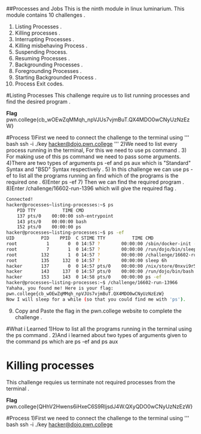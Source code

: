 ##Processes and Jobs
This is the ninth module in linux luminarium.
This module contains 10 challenges .
1) Listing Processes .
2) Killing processes .
3) Interrupting Processes .
4) Killing misbehaving Process .
5) Suspending Process.
6) Resuming Processes .
7) Backgrounding Processes .
8) Foregrounding Processes .
9) Starting Backgrounded Process .
10) Process Exit codes.

#Listing Processes
This challenge require us to list running processes and find the desired program .

**Flag**
pwn.college{cb_wOEwZqMMqh_npVJUs7vjmBuT.QX4MDO0wCNyUzNzEzW}

#Process 
1)First we need to connect the challenge to the terminal using
''' bash
ssh -i ./key hacker@dojo.pwn.college
'''
2)We need to list every process running in the terminal, For this we need to use ps command . 
3) For making use of this ps command we need to pass some arguments.
4)There are two types of arguments ps -ef and ps aux which is "Standard" Syntax and "BSD" Syntax respectively .
5) In this challenge we can use ps -ef to list all the programs running an find which of the programs is the required one .
6)Enter  ps -ef
7) Then we can find the required program .
8)Enter /challenge/16602-run-1396 which will give the required flag .

``` bash
Connected!
hacker@processes~listing-processes:~$ ps
    PID TTY          TIME CMD
    137 pts/0    00:00:00 ssh-entrypoint
    143 pts/0    00:00:00 bash
    152 pts/0    00:00:00 ps
hacker@processes~listing-processes:~$ ps -ef
UID          PID    PPID  C STIME TTY          TIME CMD
root           1       0  0 14:57 ?        00:00:00 /sbin/docker-init -- /nix/var/nix/profiles/dojo-workspace/bin/dojo-i
root           7       1  0 14:57 ?        00:00:00 /run/dojo/bin/sleep 6h
root         132       1  0 14:57 ?        00:00:00 /challenge/16602-run-13966
root         135     132  0 14:57 ?        00:00:00 sleep 6h
hacker       137       0  0 14:57 pts/0    00:00:00 /nix/store/0nxvi9r5ymdlr2p24rjj9qzyms72zld1-bash-interactive-5.2p37/
hacker       143     137  0 14:57 pts/0    00:00:00 /run/dojo/bin/bash --login
hacker       153     143  0 14:58 pts/0    00:00:00 ps -ef
hacker@processes~listing-processes:~$ /challenge/16602-run-13966
Yahaha, you found me! Here is your flag:
pwn.college{cb_wOEwZqMMqh_npVJUs7vjmBuT.QX4MDO0wCNyUzNzEzW}
Now I will sleep for a while (so that you could find me with 'ps').
```
9) Copy and Paste the flag in the pwn.college website to complete the challenge .

#What i Learned
1)How to list all the programs running in the terminal using the ps command .
2)And i learned about two types of arguments given to the command ps which are ps -ef and ps aux


# Killing processes
This challenge requies us terminate not required processes from the terminal .

**Flag**
pwn.college{QHhV2Hwens6iHxeC6S9RIjsdJ4W.QXyQDO0wCNyUzNzEzW}

#Process
1)First we need to connect the challenge to the terminal using
''' bash
ssh -i ./key hacker@dojo.pwn.college

